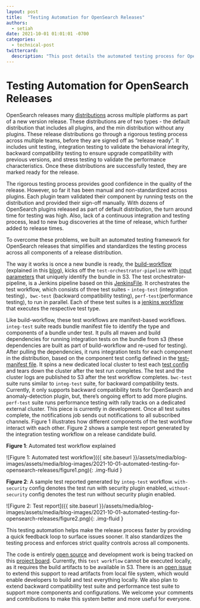 ```yaml
---
layout: post
title:  "Testing Automation for OpenSearch Releases"
authors: 
  - setiah
date: 2021-10-01 01:01:01 -0700
categories: 
  - technical-post
twittercard:
  description: "This post details the automated testing process for OpenSearch 1.1 and subsequent releases."
---
```


# Testing Automation for OpenSearch Releases

OpenSearch releases many [distributions](https://opensearch.org/downloads.html) across multiple platforms as part of a new version release. These distributions are of two types - the default distribution that includes all plugins, and the min distribution without any plugins. These release distributions go through a rigorous testing process across multiple teams, before they are signed off as “release ready”. It includes unit testing, integration testing to validate the behavioral integrity, backward compatibility testing to ensure upgrade compatibility with previous versions, and stress testing to validate the performance characteristics. Once these distributions are successfully tested, they are marked ready for the release.

The rigorous testing process provides good confidence in the quality of the release. However, so far it has been manual and non-standardized across plugins. Each plugin team validated their component by running tests on the distribution and provided their sign-off manually. With dozens of OpenSearch plugins released as part of default distribution, the turn around time for testing was high. Also, lack of a continuous integration and testing process, lead to new bug discoveries at the time of release, which further added to release times.

To overcome these problems, we built an automated testing framework for OpenSearch releases that simplifies and standardizes the testing process across all components of a release distribution.

The way it works is once a new bundle is ready, the [build-workflow](https://github.com/opensearch-project/opensearch-build/blob/1.1.0/bundle-workflow/README.md#build-from-source) (explained in this [blog](https://opensearch.org/blog/technical-post/2021/10/building-opensearch-1-1-distributions/)), kicks off the `test-orchestrator-pipeline` with [input parameters](https://github.com/opensearch-project/opensearch-build/blob/56f4092bdac8ee676ac9610a594d6657149e06be/jenkins/test/orchestrator/Jenkinsfile#L7-L9) that uniquely identify the bundle in S3. The test orchestrator-pipeline, is a Jenkins pipeline based on this [JenkinsFile](https://github.com/opensearch-project/opensearch-build/blob/main/bundle-workflow/jenkins_workflow/test/orchestrator/Jenkinsfile). It orchestrates the test workflow, which consists of three test suites - `integ-test` (integration testing)`, bwc-test` (backward compatibility testing), `perf-test`(performance testing), to run in parallel. Each of these test suites is a [jenkins workflow](https://github.com/opensearch-project/opensearch-build/blob/main/bundle-workflow/jenkins_workflow/test/testsuite/Jenkinsfile) that executes the respective test type.

Like build-workflow, these test workflows are manifest-based workflows. `integ-test` suite reads bundle manifest file to identify the type and components of a bundle under test. It pulls all maven and build dependencies for running integration tests on the bundle from s3 (these dependencies are built as part of build-workflow and re-used for testing). After pulling the dependencies, it runs integration tests for each component in the distribution, based on the component test config defined in the [test-manifest file](https://github.com/opensearch-project/opensearch-build/blob/main/bundle-workflow/src/test_workflow/config/test_manifest.yml). It spins a new dedicated local cluster to test each [test config](https://github.com/opensearch-project/opensearch-build/blob/3d332e568de32ea6c26b63eeec2590c01d159e35/bundle-workflow/src/test_workflow/config/test_manifest.yml#L6-L8) and tears down the cluster after the test run completes. The test and the cluster logs are published to S3 after the test workflow completes. `bwc-test` suite runs similar to `integ-test` suite, for backward compatibility tests. Currently, it only supports backward compatibility tests for OpenSearch and anomaly-detection plugin, but, there’s ongoing effort to add more plugins. `perf-test` suite runs performance testing with rally tracks on a dedicated external cluster. This piece is currently in development. Once all test suites complete, the notifications job sends out notifications to all subscribed channels. Figure 1 illustrates how different components of the test workflow interact with each other. Figure 2 shows a sample test report generated by the integration testing workflow on a release candidate build.

**Figure 1**: Automated test workflow explained

![Figure 1: Automated test workflow]({{ site.baseurl }}/assets/media/blog-images/assets/media/blog-images/2021-10-01-automated-testing-for-opensearch-releases/figure1.png){: .img-fluid }

**Figure 2**: A sample test reported generated by `integ-test` workflow. `with-security` config denotes the test run with security plugin enabled, `without-security` config denotes the test run without security plugin enabled.

![Figure 2: Test report]({{ site.baseurl }}/assets/media/blog-images/assets/media/blog-images/2021-10-01-automated-testing-for-opensearch-releases/figure2.png){: .img-fluid }

This testing automation helps make the release process faster by providing a quick feedback loop to surface issues sooner. It also standardizes the testing process and enforces strict quality controls across all components.

The code is entirely [open source](https://github.com/opensearch-project/opensearch-build) and development work is being tracked on this [project board](https://github.com/opensearch-project/opensearch-build/projects/3). Currently, this `test workflow` cannot be executed locally, as it requires the build artifacts to be available in S3. There is an [open issue](https://github.com/opensearch-project/opensearch-build/issues/629) to extend this support to read artifacts from local file system, which would enable developers to build and test everything locally. We also plan to extend backward compatibility test suite and performance test suite to support more components and configurations. We welcome your comments and contributions to make this system better and more useful for everyone.
